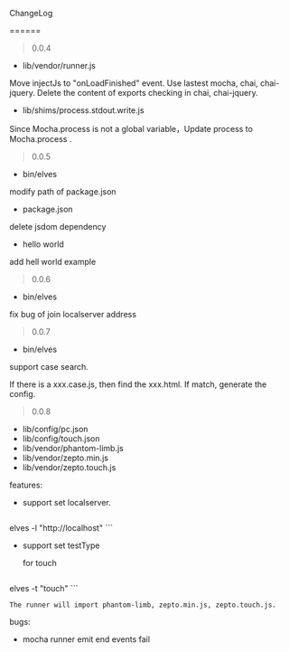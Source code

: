 ChangeLog

======

> 0.0.4 

+ lib/vendor/runner.js

Move injectJs to "onLoadFinished" event.
Use lastest mocha, chai, chai-jquery.
Delete the content of exports checking in chai, chai-jquery.

+ lib/shims/process.stdout.write.js

Since Mocha.process is not a global variable，Update process to Mocha.process .

> 0.0.5

+ bin/elves

modify path of package.json

+ package.json

delete jsdom dependency

+ hello world

add hell world example

> 0.0.6

+ bin/elves 

fix bug of join localserver address

> 0.0.7

+ bin/elves

support case search.

If there is a xxx.case.js, then find the xxx.html. If match, generate the config.

> 0.0.8

+ lib/config/pc.json
+ lib/config/touch.json
+ lib/vendor/phantom-limb.js
+ lib/vendor/zepto.min.js
+ lib/vendor/zepto.touch.js

features:

+ support set localserver.

    ```
elves -l "http://localhost"
    ```

+ support set testType

    for touch

    ```
elves -t "touch"
    ```

    The runner will import phantom-limb, zepto.min.js, zepto.touch.js.

bugs:

+ mocha runner emit end events fail